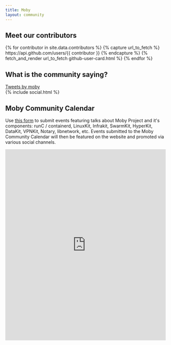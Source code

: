 ```yaml
---
title: Moby
layout: community
---
```

 
    
<section class="contributor-grid flex">
    <div class="container">
      <h2 class="heading-center">Meet our contributors</h2>
      <div class="row">
        {% for contributor in site.data.contributors %}
        {% capture url_to_fetch %}
        https://api.github.com/users/{{ contributor }}
        {% endcapture %}
        {% fetch_and_render url_to_fetch github-user-card.html %}
        {% endfor %}
  </div>
</section>

<!-- <section class="yout-playlist">
  <div class="container">
    <div class="row">
      <iframe width="560" height="315" src="https://www.youtube.com/embed/videoseries?list=PLkA60AVN3hh_eRYZIlUEYQFNN69iulTAk" frameborder="0" allowfullscreen></iframe>   
    </div>
  </div>
</section>  
 -->

<section class="section-community">
   <div class="container">
      <h2 class="heading-center">What is the community saying?</h2>
      <div class="twitter">
         <a class="twitter-timeline" href="https://twitter.com/moby">Tweets by moby</a> <script async src="//platform.twitter.com/widgets.js" charset="utf-8"></script>
      </div>
   </div>
</section>
<div class="strip-2">
   <div class="container">
    {% include social.html %}
   </div>
</div>
<section class="section-calendar">
   <div class="container">
   <div class="row">
      <div class="col-lg-7 block-alternate">
      <h2>Moby Community Calendar</h2>
      <p>Use <a href="https://docs.google.com/forms/d/e/1FAIpQLSfA0ptPEUOdjq6Pdxs9T4DOT_2_Hhfk3ff4vPqJG3GmTFNH4g/viewform">this form</a> to submit events featuring talks about Moby Project and it's components: runC / containerd, LinuxKit, Infrakit, SwarmKit, HyperKit, DataKit, VPNKit, Notary, libnetwork, etc.
         Events submitted to the Moby Community Calendar will then be featured on the website and promoted via various social channels.
      </p>
            </div>
   </div>
      <div class="calendar">
         <iframe src="https://calendar.google.com/calendar/embed?src=docker.com_t5cno8bhbtjkdle3o6a0qjdtus%40group.calendar.google.com&ctz=America/Los_Angeles" style="border: 0" width="100%" height="600" frameborder="0" scrolling="no"></iframe>
      </div>
   </div>
</section>

